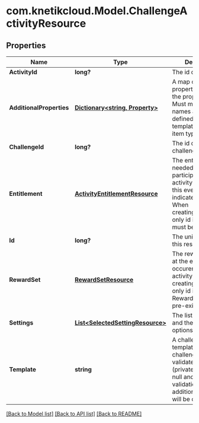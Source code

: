 # com.knetikcloud.Model.ChallengeActivityResource
## Properties

Name | Type | Description | Notes
------------ | ------------- | ------------- | -------------
**ActivityId** | **long?** | The id of the activity | 
**AdditionalProperties** | [**Dictionary&lt;string, Property&gt;**](Property.md) | A map of additional properties, keyed on the property name.  Must match the names and types defined in the template for this item type | [optional] 
**ChallengeId** | **long?** | The id of the challenge | [optional] 
**Entitlement** | [**ActivityEntitlementResource**](ActivityEntitlementResource.md) | The entitlement item needed to participate in the activity as part of this event. Null indicates free entry. When creating/updating only id is used. Item must be pre-existing | [optional] 
**Id** | **long?** | The unique ID for this resource | [optional] 
**RewardSet** | [**RewardSetResource**](RewardSetResource.md) | The rewards to give at the end of each occurence of the activity. When creating/updating only id is used. Reward set must be pre-existing | [optional] 
**Settings** | [**List&lt;SelectedSettingResource&gt;**](SelectedSettingResource.md) | The list of settings and the select options | [optional] 
**Template** | **string** | A challenge activity template this challenge activity is validated against (private). May be null and no validation of additional_properties will be done | [optional] 

[[Back to Model list]](../README.md#documentation-for-models) [[Back to API list]](../README.md#documentation-for-api-endpoints) [[Back to README]](../README.md)


